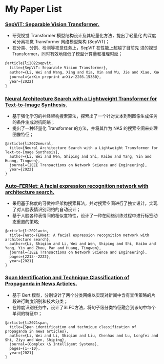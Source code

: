 # My Paper List

### [SepViT: Separable Vision Transformer.](https://arxiv.org/abs/2203.15380)

+ 研究视觉 Transformer 模型结构设计及其轻量化方法，提出了轻量化 的深度可分离视觉 Transformer 网络模型架构 (SepViT)；
+ 在分类、分割、检测等视觉任务上，SepViT 在性能上超越了目前先 进的视觉 Transformer，同时有效地降低了模型计算量和推理时延；

```latex
@article{li2022sepvit,
  title={SepViT: Separable Vision Transformer},
  author={Li, Wei and Wang, Xing and Xia, Xin and Wu, Jie and Xiao, Xuefeng and Zheng, Min and Wen, Shiping},
  journal={arXiv preprint arXiv:2203.15380},
  year={2022}
}
```



### [Neural Architecture Search with a Lightweight Transformer for Text-to-Image Synthesis.](https://ieeexplore.ieee.org/abstract/document/9699403)

+ 基于强化学习的神经架构搜索算法，探索出了一个针对文本到到图像生成任务的条件生成对抗网络；
+ 提出了一种轻量化 Transformer 的方法，并将其作为 NAS 的搜索空间来处理图像特征；

```
@article{li2022neural,
  title={Neural Architecture Search with a Lightweight Transformer for Text-to-Image Synthesis},
  author={Li, Wei and Wen, Shiping and Shi, Kaibo and Yang, Yin and Huang, Tingwen},
  journal={IEEE Transactions on Network Science and Engineering},
  year={2022}
}
```



### [Auto-FERNet: A facial expression recognition network with architecture search.](https://ieeexplore.ieee.org/abstract/document/9442348)

+ 采用基于梯度的可微神经架构搜索算法，并对搜索空间进行了独立设计，实现了对人脸表情识别网络的自动设计；
+ 基于人脸各种表情间的相似度特性，设计了一种在网络训练过程中进行标签动态重置的策略;

```
@article{li2021auto,
  title={Auto-FERNet: A facial expression recognition network with architecture search},
  author={Li, Shiqian and Li, Wei and Wen, Shiping and Shi, Kaibo and Yang, Yin and Zhou, Pan and Huang, Tingwen},
  journal={IEEE Transactions on Network Science and Engineering},
  pages={2213--2222},
  year={2021}
}
```



### [Span Identification and Technique Classification of Propaganda in News Articles. ](https://link.springer.com/article/10.1007/s40747-021-00393-y)

+ 基于 Bert 模型，分别设计了两个分类网络以实现对新闻中含有宣传策略的片段进行跨度识别和技术分类；
+ 在跨度识别任务中，设计了SLFC方法，将句子级分类特征融合到该句中每个单词的特征中；

```
@article{li2021span,
  title={Span identification and technique classification of propaganda in news articles},
  author={Li, Wei and Li, Shiqian and Liu, Chenhao and Lu, Longfei and Shi, Ziyu and Wen, Shiping},
  journal={Complex \& Intelligent Systems},
  pages={1--10},
  year={2021}
}
```
